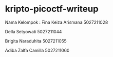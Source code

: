 # kripto-picoctf-writeup

Nama Kelompok : 
Fina Keiza Arismana   5027211028

Della Setyowati       5027211044

Brigita Naraduhita    5027211055

Adiba Zalfa Camilla   5027211060
